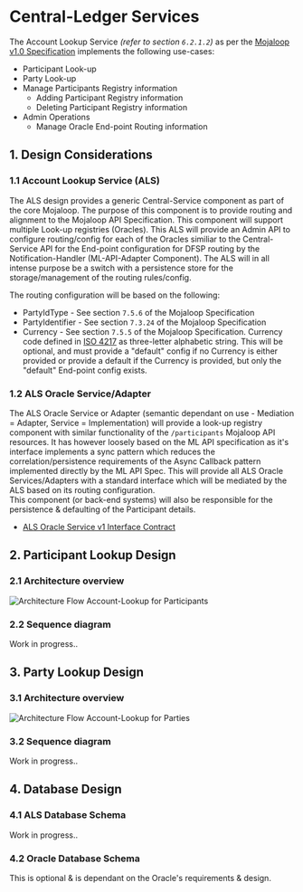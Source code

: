 # Central-Ledger Services

The Account Lookup Service _(refer to section `6.2.1.2`)_ as per the [Mojaloop v1.0 Specification](https://github.com/mojaloop/mojaloop-specification/blob/master/API%20Definition%20v1.0.pdf) implements the following use-cases:

* Participant Look-up 
* Party Look-up
* Manage Participants Registry information
    * Adding Participant Registry information
    * Deleting Participant Registry information
* Admin Operations
    * Manage Oracle End-point Routing information
  
## 1. Design Considerations

### 1.1 Account Lookup Service (ALS)
The ALS design provides a generic Central-Service component as part of the core Mojaloop. The purpose of this component is to provide routing and alignment to the Mojaloop API Specification. This component will support multiple Look-up registries (Oracles). This ALS will provide an Admin API to configure routing/config for each of the Oracles similiar to the Central-Service API for the End-point configuration for DFSP routing by the Notification-Handler (ML-API-Adapter Component). The ALS will in all intense purpose be a switch with a persistence store for the storage/management of the routing rules/config.

The routing configuration will be based on the following:
* PartyIdType - See section `7.5.6` of the Mojaloop Specification
* PartyIdentifier - See section `7.3.24` of the Mojaloop Specification
* Currency - See section `7.5.5` of the Mojaloop Specification. Currency code defined in [ISO 4217](https://www.iso.org/iso-4217-currency-codes.html) as three-letter alphabetic string. This will be optional, and must provide a "default" config if no Currency is either provided or provide a default if the Currency is provided, but only the "default" End-point config exists.

### 1.2 ALS Oracle Service/Adapter
The ALS Oracle Service or Adapter (semantic dependant on use - Mediation = Adapter, Service = Implementation) will provide a look-up registry component with similar functionality of the `/participants` Mojaloop API resources. It has however loosely based on the ML API specification as it's interface implements a sync pattern which reduces the correlation/persistence requirements of the Async Callback pattern implemented directly by the ML API Spec. This will provide all ALS Oracle Services/Adapters with a standard interface which will be mediated by the ALS based on its routing configuration.  
This component (or back-end systems) will also be responsible for the persistence & defaulting of the Participant details.

* [ALS Oracle Service v1 Interface Contract](http://mojaloop.io/doc-assets/InterfaceContracts/OracleServiceSwaggerv1.yaml)

## 2. Participant Lookup Design

### 2.1 Architecture overview
![Architecture Flow Account-Lookup for Participants](http://mojaloop.io/doc-assets/Diagrams/ArchitectureDiagrams/Arch-Flow-Account-Lookup-Participants.svg)

### 2.2 Sequence diagram

Work in progress..

## 3. Party Lookup Design

### 3.1 Architecture overview
![Architecture Flow Account-Lookup for Parties](http://mojaloop.io/doc-assets/Diagrams/ArchitectureDiagrams/Arch-Flow-Account-Lookup-Parties.svg)

### 3.2 Sequence diagram

Work in progress..


## 4. Database Design

### 4.1 ALS Database Schema

Work in progress..

### 4.2 Oracle Database Schema

This is optional & is dependant on the Oracle's requirements & design.
